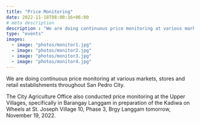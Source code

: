 ```yaml
---
title: "Price Monitoring"
date: 2022-11-18T08:00:16+06:00
# meta description
description : "We are doing continuous price monitoring at various markets, stores and retail establishments throughout San Pedro City"
type: "events"
images:
  - image: "photos/monitor1.jpg"
  - image: "photos/monitor2.jpg"
  - image: "photos/monitor3.jpg"    
  - image: "photos/monitor4.jpg"      
---
```




We are doing continuous price monitoring at various markets, stores and retail establishments throughout San Pedro City. 

The City Agriculture Office also conducted price monitoring at the Upper Villages, specifically in Barangay Langgam in preparation of the Kadiwa on Wheels at St. Joseph Village 10, Phase 3, Brgy Langgam tomorrow, November 19, 2022.


